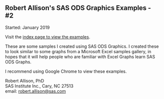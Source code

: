 ## Robert Allison's SAS ODS Graphics Examples - #2
Started: January 2019

Visit the [index page to view the examples](ods/index.htm).

These are some samples I created using SAS ODS Graphics. 
I created these to look similar to some graphs from a Microsoft Excel samples gallery, 
in hopes that it will help people who are familiar with Excel Graphs learn SAS ODS Graphs.

I recommend using Google Chrome to view these examples.

Robert Allison, PhD
<br>
SAS Institute Inc., Cary, NC  27513
<br>
email:  robert.allison@sas.com
